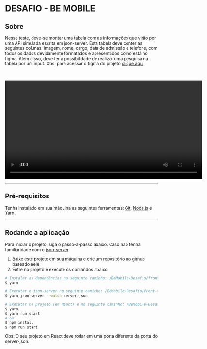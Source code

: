# DESAFIO - BE MOBILE


## Sobre
Nesse teste, deve-se montar uma tabela com as informações que virão por uma API simulada escrita em json-server. 
Esta tabela deve conter as seguintes colunas: imagem, nome, cargo, data de admissão e telefone, 
com todos os dados devidamente formatados e apresentados como está no figma. Além disso, 
deve ter a possibilidade de realizar uma pesquisa na tabela por um input. Obs: para acessar o figma do projeto
[clique aqui](https://www.figma.com/file/y9qJNNAckFRL7LNoyNjpv8/Teste---Be-mobile).

<br><br>
<video width='650' src='https://user-images.githubusercontent.com/60482900/139854968-d61efc88-b82c-446e-a420-7da5f52fb966.mp4' controls autoplay>

<hr>

## Pré-requisitos
Tenha instalado em sua máquina as seguintes ferramentas:
[Git](https://git-scm.com), [Node.js](https://nodejs.org/en/) e [Yarn](https://yarnpkg.com/).

<hr>

## Rodando a aplicação
Para iniciar o projeto, siga o passo-a-passo abaixo. Caso não tenha familiaridade com o [json-server](https://github.com/typicode/json-server).

1. Baixe este projeto em sua máquina e crie um repositório no github baseado nele
2. Entre no projeto e execute os comandos abaixo
```bash
# Instalar as dependências no seguinte caminho: /BeMobile-Desafio/front-table-master
$ yarn

# Executar o json-server no seguinte caminho: /BeMobile-Desafio/front-table-master
$ yarn json-server --watch server.json

# Executar no projeto (em React) e no seguinte caminho: /BeMobile-Desafio/my-app
$ yarn
$ yarn run start
# ou
$ npm install
$ npm run start
```
Obs: O seu projeto em React deve rodar em uma porta diferente da porta do server-json.



